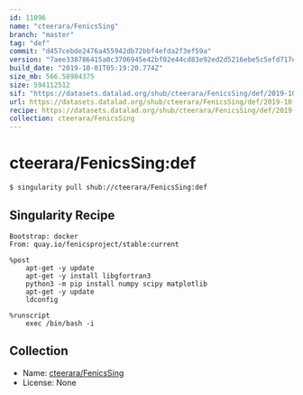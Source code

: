 ```yaml
---
id: 11096
name: "cteerara/FenicsSing"
branch: "master"
tag: "def"
commit: "d457cebde2476a455942db72bbf4efda2f3ef59a"
version: "7aee338786415a0c3706945e42bf02e44cd83e92ed2d5216ebe5c5efd717efc8"
build_date: "2019-10-01T05:19:20.774Z"
size_mb: 566.58984375
size: 594112512
sif: "https://datasets.datalad.org/shub/cteerara/FenicsSing/def/2019-10-01-d457cebd-7aee3387/7aee338786415a0c3706945e42bf02e44cd83e92ed2d5216ebe5c5efd717efc8.sif"
url: https://datasets.datalad.org/shub/cteerara/FenicsSing/def/2019-10-01-d457cebd-7aee3387/
recipe: https://datasets.datalad.org/shub/cteerara/FenicsSing/def/2019-10-01-d457cebd-7aee3387/Singularity
collection: cteerara/FenicsSing
---
```


# cteerara/FenicsSing:def

```bash
$ singularity pull shub://cteerara/FenicsSing:def
```

## Singularity Recipe

```singularity
Bootstrap: docker
From: quay.io/fenicsproject/stable:current

%post
    apt-get -y update
    apt-get -y install libgfortran3
    python3 -m pip install numpy scipy matplotlib 
    apt-get -y update 
    ldconfig

%runscript
    exec /bin/bash -i
```

## Collection

 - Name: [cteerara/FenicsSing](https://github.com/cteerara/FenicsSing)
 - License: None

